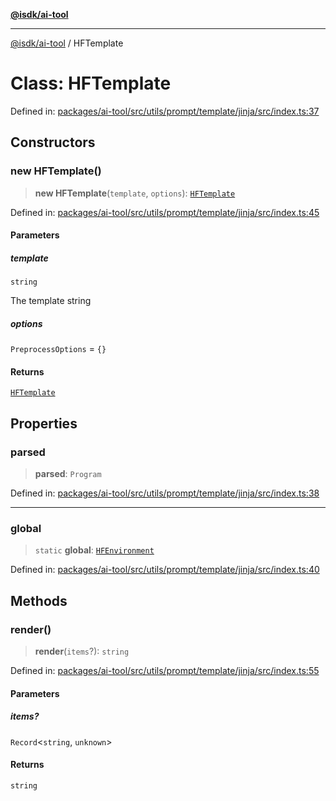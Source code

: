 [**@isdk/ai-tool**](../README.md)

***

[@isdk/ai-tool](../globals.md) / HFTemplate

# Class: HFTemplate

Defined in: [packages/ai-tool/src/utils/prompt/template/jinja/src/index.ts:37](https://github.com/isdk/ai-tool.js/blob/760349925bceb5de6b4188926a13bfb3f0ce4ced/src/utils/prompt/template/jinja/src/index.ts#L37)

## Constructors

### new HFTemplate()

> **new HFTemplate**(`template`, `options`): [`HFTemplate`](HFTemplate.md)

Defined in: [packages/ai-tool/src/utils/prompt/template/jinja/src/index.ts:45](https://github.com/isdk/ai-tool.js/blob/760349925bceb5de6b4188926a13bfb3f0ce4ced/src/utils/prompt/template/jinja/src/index.ts#L45)

#### Parameters

##### template

`string`

The template string

##### options

`PreprocessOptions` = `{}`

#### Returns

[`HFTemplate`](HFTemplate.md)

## Properties

### parsed

> **parsed**: `Program`

Defined in: [packages/ai-tool/src/utils/prompt/template/jinja/src/index.ts:38](https://github.com/isdk/ai-tool.js/blob/760349925bceb5de6b4188926a13bfb3f0ce4ced/src/utils/prompt/template/jinja/src/index.ts#L38)

***

### global

> `static` **global**: [`HFEnvironment`](HFEnvironment.md)

Defined in: [packages/ai-tool/src/utils/prompt/template/jinja/src/index.ts:40](https://github.com/isdk/ai-tool.js/blob/760349925bceb5de6b4188926a13bfb3f0ce4ced/src/utils/prompt/template/jinja/src/index.ts#L40)

## Methods

### render()

> **render**(`items`?): `string`

Defined in: [packages/ai-tool/src/utils/prompt/template/jinja/src/index.ts:55](https://github.com/isdk/ai-tool.js/blob/760349925bceb5de6b4188926a13bfb3f0ce4ced/src/utils/prompt/template/jinja/src/index.ts#L55)

#### Parameters

##### items?

`Record`\<`string`, `unknown`\>

#### Returns

`string`
